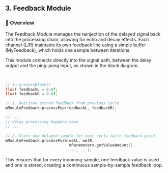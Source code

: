 ## 3. Feedback Module

### 🔷 Overview
The Feedback Module manages the reinjection of the delayed signal back into the processing chain, allowing for echo and decay effects.
Each channel (L/R) maintains its own feedback line using a simple buffer (MyFeedback), which holds one sample between iterations.

This module connects directly into the signal path, between the delay output and the ping-pong input, as shown in the block diagram.

<br>

~~~cpp
// in processBlock()
float feedbackL = 0.0f;
float feedbackR = 0.0f;

// 1. Retrieve stored feedback from previous cycle
mModuleFeedback.processPop(feedbackL, feedbackR);

// ...
// delay processing happens here
// ...

// 2. Store new delayed sample for next cycle (with feedback gain)
mModuleFeedback.processPush(wetL, wetR,
                            mParameters.getValueAmount(),
                            ..., ...);
~~~
This ensures that for every incoming sample, one feedback value is used and one is stored, creating a continuous sample-by-sample feedback loop.
